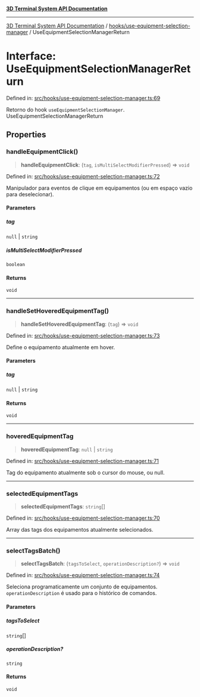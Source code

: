 [**3D Terminal System API Documentation**](../../../README.md)

***

[3D Terminal System API Documentation](../../../README.md) / [hooks/use-equipment-selection-manager](../README.md) / UseEquipmentSelectionManagerReturn

# Interface: UseEquipmentSelectionManagerReturn

Defined in: [src/hooks/use-equipment-selection-manager.ts:69](https://github.com/Dicommunitas/ThreeJS_Terminal_3D/blob/99a29fe17cab393c4120b6b5906a4ebb1fb3c239/src/hooks/use-equipment-selection-manager.ts#L69)

Retorno do hook `useEquipmentSelectionManager`.
 UseEquipmentSelectionManagerReturn

## Properties

### handleEquipmentClick()

> **handleEquipmentClick**: (`tag`, `isMultiSelectModifierPressed`) => `void`

Defined in: [src/hooks/use-equipment-selection-manager.ts:72](https://github.com/Dicommunitas/ThreeJS_Terminal_3D/blob/99a29fe17cab393c4120b6b5906a4ebb1fb3c239/src/hooks/use-equipment-selection-manager.ts#L72)

Manipulador para eventos de clique em equipamentos
                                                                                                      (ou em espaço vazio para deselecionar).

#### Parameters

##### tag

`null` | `string`

##### isMultiSelectModifierPressed

`boolean`

#### Returns

`void`

***

### handleSetHoveredEquipmentTag()

> **handleSetHoveredEquipmentTag**: (`tag`) => `void`

Defined in: [src/hooks/use-equipment-selection-manager.ts:73](https://github.com/Dicommunitas/ThreeJS_Terminal_3D/blob/99a29fe17cab393c4120b6b5906a4ebb1fb3c239/src/hooks/use-equipment-selection-manager.ts#L73)

Define o equipamento atualmente em hover.

#### Parameters

##### tag

`null` | `string`

#### Returns

`void`

***

### hoveredEquipmentTag

> **hoveredEquipmentTag**: `null` \| `string`

Defined in: [src/hooks/use-equipment-selection-manager.ts:71](https://github.com/Dicommunitas/ThreeJS_Terminal_3D/blob/99a29fe17cab393c4120b6b5906a4ebb1fb3c239/src/hooks/use-equipment-selection-manager.ts#L71)

Tag do equipamento atualmente sob o cursor do mouse, ou null.

***

### selectedEquipmentTags

> **selectedEquipmentTags**: `string`[]

Defined in: [src/hooks/use-equipment-selection-manager.ts:70](https://github.com/Dicommunitas/ThreeJS_Terminal_3D/blob/99a29fe17cab393c4120b6b5906a4ebb1fb3c239/src/hooks/use-equipment-selection-manager.ts#L70)

Array das tags dos equipamentos atualmente selecionados.

***

### selectTagsBatch()

> **selectTagsBatch**: (`tagsToSelect`, `operationDescription?`) => `void`

Defined in: [src/hooks/use-equipment-selection-manager.ts:74](https://github.com/Dicommunitas/ThreeJS_Terminal_3D/blob/99a29fe17cab393c4120b6b5906a4ebb1fb3c239/src/hooks/use-equipment-selection-manager.ts#L74)

Seleciona programaticamente um conjunto de equipamentos.
                                                                                              `operationDescription` é usado para o histórico de comandos.

#### Parameters

##### tagsToSelect

`string`[]

##### operationDescription?

`string`

#### Returns

`void`
